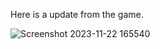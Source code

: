 Here is a update from the game.   


![Screenshot 2023-11-22 165540](https://github.com/Saurabh5240/Game-Off-2023/assets/129985013/92c6ac52-5b61-4971-a5db-9621c52dd67b)
